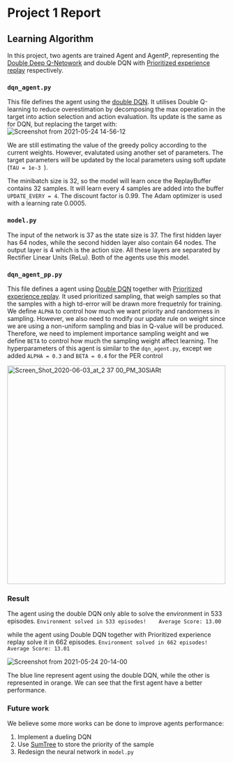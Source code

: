# Project 1 Report

## Learning Algorithm

In this project, two agents are trained Agent and AgentP, representing the [Double Deep Q-Netowork](https://arxiv.org/abs/1509.06461) and double DQN with [Prioritized experience replay](https://arxiv.org/abs/1511.05952) respectively.

### `dqn_agent.py`
This file defines the agent using the [double DQN](https://arxiv.org/abs/1509.06461). It utilises Double Q-learning to reduce overestimation by decomposing the max 
operation in the target into action selection and action evaluation. Its update is the same as for DQN, but replacing the target with: ![Screenshot from 2021-05-24 14-56-12](https://user-images.githubusercontent.com/35868876/119309099-6b8b1b80-bca0-11eb-85ae-b7a7de7fc868.png)

We are still estimating the value of the greedy policy according to the current weights. However, evalutated using another set of parameters. The target parameters will be updated by the local parameters using soft update (`TAU = 1e-3 `).

The minibatch size is 32, so the model will learn once the ReplayBuffer contains 32 samples. It will learn every 4 samples are added into the buffer `UPDATE_EVERY = 4`.
The discount factor is 0.99. The Adam optimizer is used with a learning rate 0.0005.

### `model.py`
The input of the network is 37 as the state size is 37. The first hidden layer has  64 nodes, while the second hidden layer also contain 64 nodes. The output layer is 4 which is the action size. All these layers are separated by Rectifier Linear Units (ReLu). Both of the agents use this model.

### `dqn_agent_pp.py`
This file defines a agent using [Double DQN](https://arxiv.org/abs/1509.06461) together with [Prioritized experience replay](https://arxiv.org/abs/1511.05952). It used prioritized sampling, that weigh samples so that the samples with a high td-error will be drawn more frequetnly for training. We define `ALPHA` to control how much we want priority and randomness in sampling.  However, we also need to modify our update rule on weight since we are using a non-uniform sampling and bias in Q-value will be produced. Therefore, we need to implement importance sampling weight and we define `BETA` to control how much the sampling weight affect learning. The hyperparameters of this agent is similar to the `dqn_agent.py`, except we added `ALPHA = 0.3` and `BETA = 0.4` for the PER control



<img width="500" alt="Screen_Shot_2020-06-03_at_2 37 00_PM_30SiARt" src="https://user-images.githubusercontent.com/35868876/119313289-f4f11c80-bca5-11eb-9738-a54bf7d28fce.png">

### Result
The agent using the double DQN only able to solve the environment in 533 episodes.
`Environment solved in 533 episodes!	Average Score: 13.00`

while the agent using Double DQN together with Prioritized experience replay solve it in 662 episodes.
`Environment solved in 662 episodes!	Average Score: 13.01`

![Screenshot from 2021-05-24 20-14-00](https://user-images.githubusercontent.com/35868876/119346291-9c814580-bccc-11eb-8eb9-f65d20491c20.png)


The blue line represent agent using the double DQN, while the other is represented in orange. We can see that the first agent have a better performance.


### Future work
We believe some more works can be done to improve agents performance:
1. Implement a dueling DQN
2. Use [SumTree](https://github.com/rlcode/per/blob/master/SumTree.py) to store the priority of the sample
3. Redesign the neural network in `model.py`
